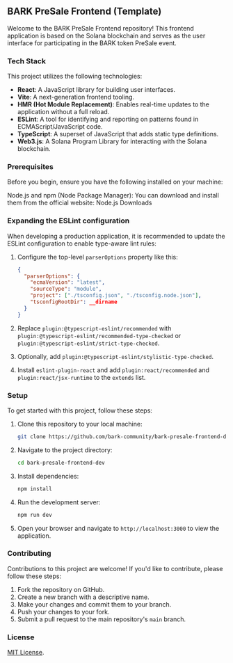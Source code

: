 ## BARK PreSale Frontend (Template)

Welcome to the BARK PreSale Frontend repository! This frontend application is based on the Solana blockchain and serves as the user interface for participating in the BARK token PreSale event.

### Tech Stack

This project utilizes the following technologies:

- **React**: A JavaScript library for building user interfaces.
- **Vite**: A next-generation frontend tooling.
- **HMR (Hot Module Replacement)**: Enables real-time updates to the application without a full reload.
- **ESLint**: A tool for identifying and reporting on patterns found in ECMAScript/JavaScript code.
- **TypeScript**: A superset of JavaScript that adds static type definitions.
- **Web3.js**: A Solana Program Library for interacting with the Solana blockchain.

### Prerequisites

Before you begin, ensure you have the following installed on your machine:

Node.js and npm (Node Package Manager): You can download and install them from the official website: Node.js Downloads

### Expanding the ESLint configuration

When developing a production application, it is recommended to update the ESLint configuration to enable type-aware lint rules:

1. Configure the top-level `parserOptions` property like this:

   ```json
   {
     "parserOptions": {
       "ecmaVersion": "latest",
       "sourceType": "module",
       "project": ["./tsconfig.json", "./tsconfig.node.json"],
       "tsconfigRootDir": __dirname
     }
   }
   ```

2. Replace `plugin:@typescript-eslint/recommended` with `plugin:@typescript-eslint/recommended-type-checked` or `plugin:@typescript-eslint/strict-type-checked`.
3. Optionally, add `plugin:@typescript-eslint/stylistic-type-checked`.
4. Install `eslint-plugin-react` and add `plugin:react/recommended` and `plugin:react/jsx-runtime` to the `extends` list.

### Setup

To get started with this project, follow these steps:

1. Clone this repository to your local machine:

   ```bash
   git clone https://github.com/bark-community/bark-presale-frontend-dev.git
   ```

2. Navigate to the project directory:

   ```bash
   cd bark-presale-frontend-dev
   ```

3. Install dependencies:

   ```bash
   npm install
   ```

4. Run the development server:

   ```bash
   npm run dev
   ```

5. Open your browser and navigate to `http://localhost:3000` to view the application.


### Contributing

Contributions to this project are welcome! If you'd like to contribute, please follow these steps:

1. Fork the repository on GitHub.
2. Create a new branch with a descriptive name.
3. Make your changes and commit them to your branch.
4. Push your changes to your fork.
5. Submit a pull request to the main repository's `main` branch.

### License

[MIT License](LICENSE).
